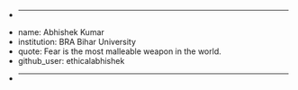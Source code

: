 + ---
+ name: Abhishek Kumar 
+ institution: BRA Bihar University 
+ quote: Fear is the most malleable weapon in the world.
+ github_user: ethicalabhishek 
+ ---

